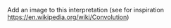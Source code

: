 Add an image to this interpretation (see for inspiration https://en.wikipedia.org/wiki/Convolution)
